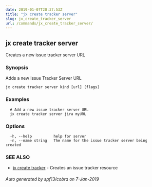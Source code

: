 ```yaml
---
date: 2019-01-07T20:37:53Z
title: "jx create tracker server"
slug: jx_create_tracker_server
url: /commands/jx_create_tracker_server/
---
```

## jx create tracker server

Creates a new issue tracker server URL

### Synopsis

Adds a new Issue Tracker Server URL

```
jx create tracker server kind [url] [flags]
```

### Examples

```
  # Add a new issue tracker server URL
  jx create tracker server jira myURL
```

### Options

```
  -h, --help          help for server
  -n, --name string   The name for the issue tracker server being created
```

### SEE ALSO

* [jx create tracker](/commands/jx_create_tracker/)	 - Creates an issue tracker resource

###### Auto generated by spf13/cobra on 7-Jan-2019
